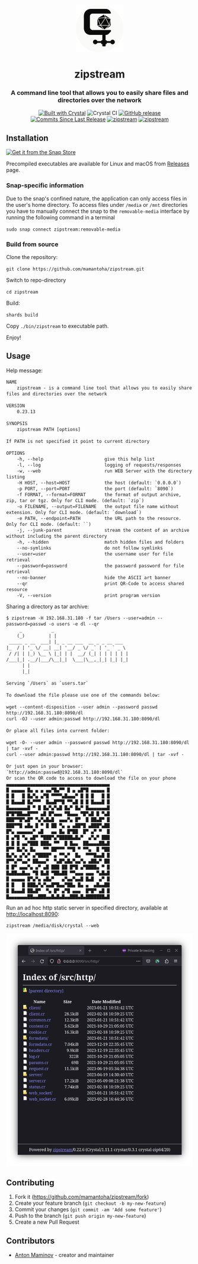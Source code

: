 <div align="center">
<img src="assets/favicon.png" width="128" height="128" />
<h1>zipstream</h1>
<h3>
A command line tool that allows you to easily share files and directories over the network
</h3>

[![Built with Crystal](https://img.shields.io/badge/built%20with-crystal-000000.svg?style=?style=plastic&logo=appveyor)](https://crystal-lang.org/)
![Crystal CI](https://github.com/mamantoha/zipstream/workflows/Crystal%20CI/badge.svg)
[![GitHub release](https://img.shields.io/github/release/mamantoha/zipstream.svg)](https://github.com/mamantoha/zipstream/releases)
[![Commits Since Last Release](https://img.shields.io/github/commits-since/mamantoha/zipstream/latest.svg)](https://github.com/mamantoha/zipstream/pulse)
[![zipstream](https://snapcraft.io//zipstream/badge.svg)](https://snapcraft.io/zipstream)
[![zipstream](https://snapcraft.io//zipstream/trending.svg?name=0)](https://snapcraft.io/zipstream)
</div>

## Installation

[![Get it from the Snap Store](https://snapcraft.io/static/images/badges/en/snap-store-black.svg)](https://snapcraft.io/zipstream)

Precompiled executables are available for Linux and macOS from [Releases](https://github.com/mamantoha/zipstream/releases) page.

### Snap-specific information

Due to the snap's confined nature, the application can only access files in the user's home directory.
To access files under `/media` or `/mnt` directories you have to manually connect the snap
to the `removable-media` interface by running the following command in a terminal

`sudo snap connect zipstream:removable-media`

### Build from source

Clone the repository:

`git clone https://github.com/mamantoha/zipstream.git`

Switch to repo-directory

`cd zipstream`

Build:

`shards build`

Copy `./bin/zipstream` to executable path.

Enjoy!

## Usage

Help message:

```console
NAME
    zipstream - is a command line tool that allows you to easily share files and directories over the network

VERSION
    0.23.13

SYNOPSIS
    zipstream PATH [options]

If PATH is not specified it point to current directory

OPTIONS
    -h, --help                       give this help list
    -l, --log                        logging of requests/responses
    -w, --web                        run WEB Server with the directory listing
    -H HOST, --host=HOST             the host (default: `0.0.0.0`)
    -p PORT, --port=PORT             the port (default: `8090`)
    -f FORMAT, --format=FORMAT       the format of output archive, zip, tar or tgz. Only for CLI mode. (default: `zip`)
    -o FILENAME, --output=FILENAME   the output file name without extension. Only for CLI mode. (default: `download`)
    -e PATH, --endpoint=PATH         the URL path to the resource. Only for CLI mode. (default: ``)
    -j, --junk-parent                stream the content of an archive without including the parent directory
    -h, --hidden                     match hidden files and folders
    --no-symlinks                    do not follow symlinks
    --user=user                      the username user for file retrieval
    --password=password              the password password for file retrieval
    --no-banner                      hide the ASCII art banner
    --qr                             print QR-Code to access shared resource
    -V, --version                    print program version
```

Sharing a directory as tar archive:

```console
$ zipstream -H 192.168.31.180 -f tar /Users --user=admin --password=passwd -o users -e dl --qr
     _           _
    (_)         | |
 _____ _ __  ___| |_ _ __ ___  __ _ _ __ ___
|_  / | '_ \/ __| __| '__/ _ \/ _` | '_ ` _ \
 / /| | |_) \__ \ |_| | |  __/ (_| | | | | | |
/___|_| .__/|___/\__|_|  \___|\__,_|_| |_| |_|
      | |
      |_|

Serving `/Users` as `users.tar`

To download the file please use one of the commands below:

wget --content-disposition --user admin --password passwd http://192.168.31.180:8090/dl
curl -OJ --user admin:passwd http://192.168.31.180:8090/dl

Or place all files into current folder:

wget -O- --user admin --password passwd http://192.168.31.180:8090/dl | tar -xvf -
curl --user admin:passwd http://192.168.31.180:8090/dl | tar -xvf -

Or just open in your browser: `http://admin:passwd@192.168.31.180:8090/dl`
Or scan the QR code to access to download the file on your phone
▄▄▄▄▄▄▄▄▄▄▄▄▄▄▄▄▄▄▄▄▄▄▄▄▄▄▄▄▄▄▄▄▄▄▄▄▄▄▄
█ ▄▄▄▄▄ █▄ ▄ ▄ ▄▄▀█▄▀▀ █ ▄ ▄█▀█ ▄▄▄▄▄ █
█ █   █ █▄▀▄ ▄▀█ ▀▀▀▀▄█▄▄▄▀ █ █ █   █ █
█ █▄▄▄█ █▄▀▀▀  █▄▄█▀▀█ ▀▀▄█ █ █ █▄▄▄█ █
█▄▄▄▄▄▄▄█ ▀ █ █▄▀▄▀▄█ █▄▀ █▄▀ █▄▄▄▄▄▄▄█
█▀█▀██▄▄█▀▀▀ ▄█ █▀▄▄▄ ▀█▄▄▄ ▀█▀▄█ █ ▀▄█
███▀▀█▀▄█▀ ▀▄▀▄█▄█  ▄▄▄▀▄ █▀  █ ██▄█▀ █
███▀▀█ ▄█▄ █ ▀ █ ██ ▀▄ ▄ ▄██▀█ ▄███▀▄██
█▀▄ ▄▄▄▄▄▄▀ ▄█   ▄▄ █▄ █▀██  █▀ ▄▀ ▀  █
█ ▄▀█ ▀▄ ▄█▀ ▀███▀▄▀█████▄█▄▀  ▄▀▄▀ ███
█ █ █ ▄▄▀███ ███▄ ▀▀  █ █▄▄  ██▄▄▄▄██▄█
█▀▀ █▄▀▄ █▄   ▀▀ ██▀▀▀ ▀▀█ ▀ ▀▀▄  █ ▀██
█▄▀▄ ▄▀▄▀ ▄▀████▀ ▄ ▀▀▄▀  █▄  ▀▀▀█▄▄█ █
█▀▀▄▀▀▄▄▀ ██▄▄▄▀  ▀▄█▀▄█▄▀▄▄▀▄ ▄██▄▀ ██
█ █▀ ▄▄▄▀▄ ▄▀ ▄█ ███ ██ █▀█ ▄▀████▄ ▀ █
█▄██▄▄█▄▄ ▀█ █▄█ ▀██▄██ ▀▀▄▄▄ ▄▄▄ ▀▄█▄█
█ ▄▄▄▄▄ █▀▄▀▄ ▄█▄▀   ▄▀▄▄▀▄▄█ █▄█  ▄▀ █
█ █   █ ███▄▀▄▀▄▄█▀█▄▄▀██▄ █▄ ▄  ▄█▄▄██
█ █▄▄▄█ ██▄█▀  ▀▄ █▀ ▄▀█ ▄▄▄  █▀█▀ ▄█ █
█▄▄▄▄▄▄▄██▄▄███▄▄█▄█▄█▄▄███▄█▄███████▄█

```

Run an ad hoc http static server in specified directory, available at <http://localhost:8090>:

```console
zipstream /media/disk/crystal --web
```

![Image of browser](assets/zipstream_web.png)

## Contributing

1. Fork it (<https://github.com/mamantoha/zipstream/fork>)
2. Create your feature branch (`git checkout -b my-new-feature`)
3. Commit your changes (`git commit -am 'Add some feature'`)
4. Push to the branch (`git push origin my-new-feature`)
5. Create a new Pull Request

## Contributors

- [Anton Maminov](https://github.com/mamantoha) - creator and maintainer
